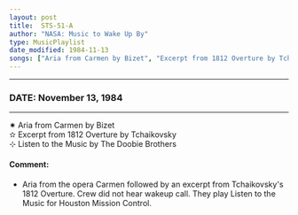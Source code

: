 ```yaml
---
layout: post
title:  STS-51-A
author: "NASA: Music to Wake Up By"
type: MusicPlaylist
date_modified: 1984-11-13
songs: ["Aria from Carmen by Bizet", "Excerpt from 1812 Overture by Tchaikovsky", "Listen to the Music by The Doobie Brothers"]
---
```


----
### DATE: November 13, 1984
----
✷ Aria from Carmen by Bizet  &nbsp;<br />
✫ Excerpt from 1812 Overture by Tchaikovsky  &nbsp;<br />
⊹ Listen to the Music by The Doobie Brothers

#### Comment:
* Aria from the opera Carmen followed by an excerpt from Tchaikovsky's 1812 Overture. Crew did not hear wakeup call. They play Listen to the Music for Houston Mission Control.




<br/>
<center>
	<a target="_blank"
	   href="https://twitter.com/intent/tweet?hashtags=Space,NASA,Playlist,NASAWakeupCalls,SpaceProgram&text={{ page.author}}, '{{ page.songs.first }}' {{ page.title }}, {{ page.date | date: '%B %d, %Y' }}. {{ site.url }}{{ page.url }}&via=nasawakeupcalls"><i class="fab fa-twitter" alt="Tweet this page" style="font-size: 1.3em;"></i></a>
	&nbsp; 	<i class="fas fa-user-astronaut" style="font-size: 1.5em;"></i> &nbsp;
    <a type="amzn" search="'Aria from Carmen by Bizet' or 'Excerpt from 1812 Overture by Tchaikovsky' or 'Listen to the Music by The Doobie Brothers'" category="popular music">
    <i class="fab fa-amazon" style="font-size: 1.3em;"></i></a>
</center>
